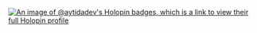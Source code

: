 

[![An image of @aytidadev's Holopin badges, which is a link to view their full Holopin profile](https://holopin.me/aytidadev)](https://holopin.io/@aytidadev)

<!--
**Aytida-dev/Aytida-dev** is a ✨ _special_ ✨ repository because its `README.md` (this file) appears on your GitHub profile.

Here are some ideas to get you started:

- 🔭 I’m currently working on ...
- 🌱 I’m currently learning ...
- 👯 I’m looking to collaborate on ...
- 🤔 I’m looking for help with ...
- 💬 Ask me about ...
- 📫 How to reach me: ...
- 😄 Pronouns: ...
- ⚡ Fun fact: ...
-->
